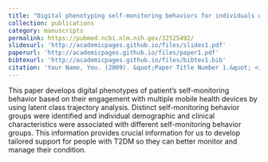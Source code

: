 ```yaml
---
title: "Digital phenotyping self-monitoring behaviors for individuals with type 2 diabetes mellitus: observational study using latent class growth analysis"
collection: publications
category: manuscripts
permalink: https://pubmed.ncbi.nlm.nih.gov/32525492/
slidesurl: 'http://academicpages.github.io/files/slides1.pdf'
paperurl: 'http://academicpages.github.io/files/paper1.pdf'
bibtexurl: 'http://academicpages.github.io/files/bibtex1.bib'
citation: 'Your Name, You. (2009). &quot;Paper Title Number 1.&quot; <i>Journal 1</i>. 1(1).'
---
```

This paper develops digital phenotypes of patient’s self-monitoring behavior based on their engagement with multiple mobile health devices by using latent class trajectory analysis. Distinct self-monitoring behavior groups were identified and individual demographic and clinical characteristics were associated with different self-monitoring behavior groups. This information provides crucial information for us to develop tailored support for people with T2DM so they can better monitor and manage their condition.

